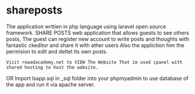 # shareposts
The application wrttien in php language using laravel open source framework. 
SHARE POSTS web application that allows guests to see others posts,
The guest can register new account to write posts and thoughts with fantastic ckeditor and share it with ather users
Also the appliction him the permision to edit and deltet its own posts.

    Visit rowadacademy.net to VIEW The Website That im used cpanel with shared hosting to host the website.                                                                                               

OR Import lsapp.sql in _sql folder into your phpmyadmin to use database of the app and run it via apache server.
